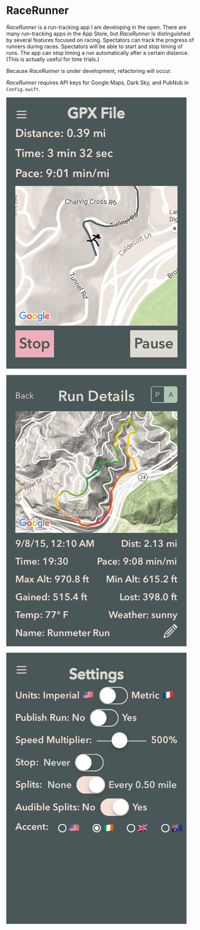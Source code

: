 RaceRunner
===================

*RaceRunner* is a run-tracking app I am developing in the open. There are many run-tracking apps in the App Store, but *RaceRunner* is distinguished by several features focused on racing. Spectators can track the progress of runners during races. Spectators will be able to start and stop timing of runs. The app can stop timing a run automatically after a certain distance. (This is actually useful for time trials.)

Because *RaceRunner* is under development, refactoring will occur.

*RaceRunner* requires API keys for Google Maps, Dark Sky, and PubNub in `Config.swift`.

![RaceRunner](RaceRunner2.png "Screenshot")

![RaceRunner](RaceRunner.png "Another Screenshot")

![RaceRunner](RaceRunner3.png "Yet Another Screenshot")
